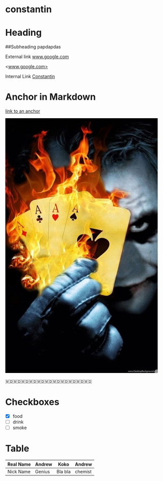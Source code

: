 # constantin
# Heading

##Subheading papdapdas


External link www.google.com

<www.google.com>


Internal Link [Constantin](../../../constantin)


# Anchor in Markdown

[link to an anchor](#anchor-in-markdown)


![image](images/jocker.jpg "icon")

:moldova::moldova::moldova::moldova::moldova::moldova::moldova::moldova::moldova::moldova::moldova:

# Checkboxes

- [x] food
- [ ] drink
- [ ] smoke

# Table

| Real Name | Andrew | Koko | Andrew |
| -|- |- | - |
| Nick Name | Genius| Bla bla| chemist |